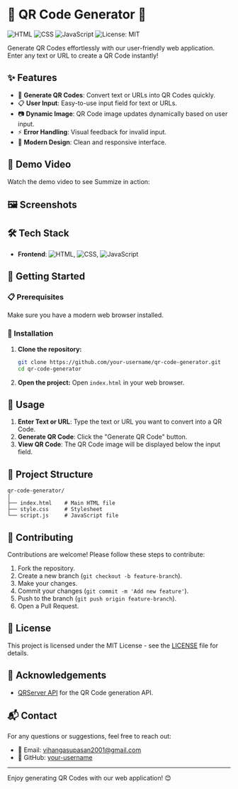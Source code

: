 # 🌟 QR Code Generator 🌟

![HTML](https://img.shields.io/badge/HTML-5-orange)
![CSS](https://img.shields.io/badge/CSS-3-blue)
![JavaScript](https://img.shields.io/badge/JavaScript-ES6-yellow)
![License: MIT](https://img.shields.io/badge/License-MIT-green)

Generate QR Codes effortlessly with our user-friendly web application. Enter any text or URL to create a QR Code instantly!

## ✨ Features

- 🔗 **Generate QR Codes**: Convert text or URLs into QR Codes quickly.
- 📋 **User Input**: Easy-to-use input field for text or URLs.
- 📷 **Dynamic Image**: QR Code image updates dynamically based on user input.
- ⚡ **Error Handling**: Visual feedback for invalid input.
- 🎨 **Modern Design**: Clean and responsive interface.

## 🎥 Demo Video

Watch the demo video to see Summize in action:

## 🖼️ Screenshots




## 🛠️ Tech Stack

- **Frontend**: ![HTML](https://img.shields.io/badge/HTML-5-orange), ![CSS](https://img.shields.io/badge/CSS-3-blue), ![JavaScript](https://img.shields.io/badge/JavaScript-ES6-yellow)

## 🚀 Getting Started

### 📋 Prerequisites

Make sure you have a modern web browser installed.

### 🔧 Installation

1. **Clone the repository:**
    ```bash
    git clone https://github.com/your-username/qr-code-generator.git
    cd qr-code-generator
    ```

2. **Open the project:**
    Open `index.html` in your web browser.

## 📝 Usage

1. **Enter Text or URL**: Type the text or URL you want to convert into a QR Code.
2. **Generate QR Code**: Click the "Generate QR Code" button.
3. **View QR Code**: The QR Code image will be displayed below the input field.

## 📂 Project Structure

```plaintext
qr-code-generator/
│
├── index.html    # Main HTML file
├── style.css     # Stylesheet
└── script.js     # JavaScript file
```

## 🤝 Contributing

Contributions are welcome! Please follow these steps to contribute:

1. Fork the repository.
2. Create a new branch (`git checkout -b feature-branch`).
3. Make your changes.
4. Commit your changes (`git commit -m 'Add new feature'`).
5. Push to the branch (`git push origin feature-branch`).
6. Open a Pull Request.

## 📜 License

This project is licensed under the MIT License - see the [LICENSE](LICENSE) file for details.

## 🙏 Acknowledgements

- [QRServer API](https://goqr.me/api/) for the QR Code generation API.

## 📬 Contact

For any questions or suggestions, feel free to reach out:

- 📧 Email: vihangasupasan2001@gmail.com
- 🐙 GitHub: [your-username](https://github.com/your-username)

---

Enjoy generating QR Codes with our web application! 😊
